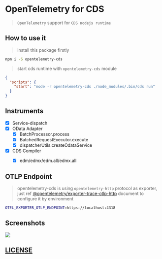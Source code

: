 # OpenTelemetry for CDS

> `OpenTelemetry` support for `CDS nodejs runtime`

## How to use it

> install this package firstly

```bash
npm i -S opentelemetry-cds
```

> start cds runtime with `opentelemetry-cds` module

```json
{
  "scripts": {
    "start": "node -r opentelemetry-cds ./node_modules/.bin/cds run"
  }
}
```

## Instruments

- [x] Service-dispatch
- [x] OData Adapter
  - [x] BatchProcessor.process
  - [x] BatchedRequestExecutor.execute
  - [x] dispatcherUtils.createOdataService
- [x] CDS Compiler
  - [x] edm/edmx/edm.all/edmx.all


## OTLP Endpoint

> opentelemetry-cds is using `opentelemetry-http` protocol as exporter, just ref [@opentelemetry/exporter-trace-otlp-http](https://www.npmjs.com/package/@opentelemetry/exporter-trace-otlp-http) document to configure it by environment 


```bash
OTEL_EXPORTER_OTLP_ENDPOINT=https://localhost:4318
```

## Screenshots


![](https://res.cloudinary.com/drxgh9gqs/image/upload/c_scale,h_787/v1655555236/%E5%B1%8F%E5%B9%95%E6%88%AA%E5%9B%BE_2022-06-18_202702_m9lrg6.png)


## [LICENSE](./LICENSE)
